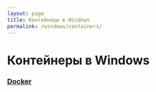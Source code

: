 ```yaml
---
layout: page
title: Контейнеры в Windows
permalink: /windows/containers/
---
```


# Контейнеры в Windows

### [Docker](/windows/containers/docker/)
